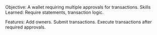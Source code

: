 Objective: A wallet requiring multiple approvals for transactions.
Skills Learned: Require statements, transaction logic.

Features:
    Add owners.
    Submit transactions.
    Execute transactions after required approvals.